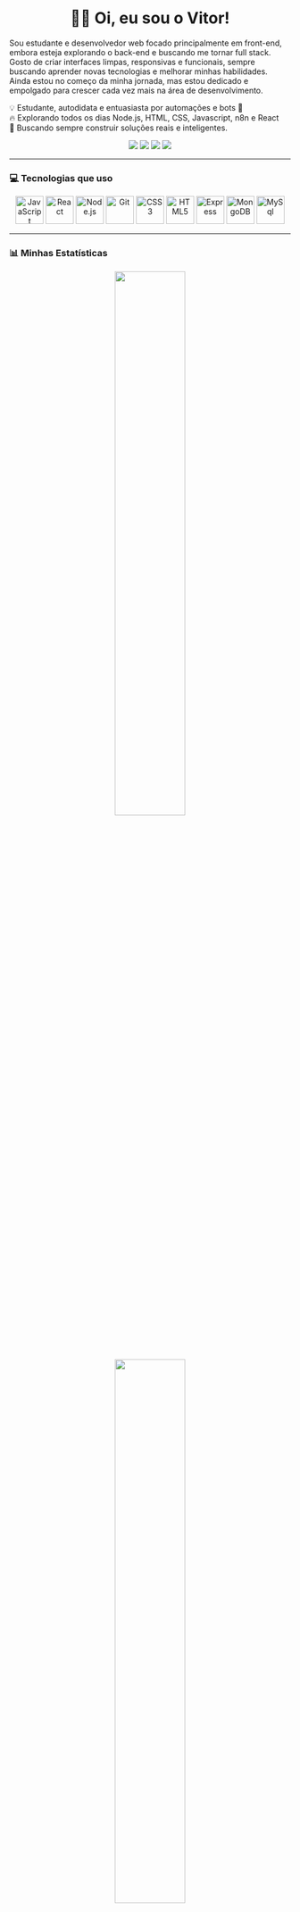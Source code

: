 
<h1 align="center">👨‍💻 Oi, eu sou o Vitor!</h1>

<p>
Sou estudante e desenvolvedor web focado principalmente em front-end, embora esteja explorando o back-end e buscando me tornar full stack.  
Gosto de criar interfaces limpas, responsivas e funcionais, sempre buscando aprender novas tecnologias e melhorar minhas habilidades.  
Ainda estou no começo da minha jornada, mas estou dedicado e empolgado para crescer cada vez mais na área de desenvolvimento.
</p>  

<p>
  💡 Estudante, autodidata e entuasiasta por automações e bots 🤖<br>
  🔥 Explorando todos os dias Node.js, HTML, CSS, Javascript, n8n e React<br>
  🌱 Buscando sempre construir soluções reais e inteligentes.
</p>

<p align="center">
  <img src="https://img.shields.io/github/followers/ScatmanVit?label=Seguidores&style=social" />
  <img src="https://visitor-badge.laobi.icu/badge?page_id=ScatmanVit.ScatmanVit" />
  <img src="https://img.shields.io/github/last-commit/ScatmanVit/pratica_api_node-crud-users?color=green" />
  <img src="https://img.shields.io/github/languages/top/ScatmanVit/pratica_api_node-crud-users" />
</p>

---

### 💻 Tecnologias que uso

<p align="center">
  <img src="https://cdn.jsdelivr.net/gh/devicons/devicon/icons/javascript/javascript-original.svg" width="50" alt="JavaScript" />
  <img src="https://cdn.jsdelivr.net/gh/devicons/devicon/icons/react/react-original.svg" width="50" alt="React" />
  <img src="https://cdn.jsdelivr.net/gh/devicons/devicon/icons/nodejs/nodejs-original.svg" width="50" alt="Node.js" />
  <img src="https://cdn.jsdelivr.net/gh/devicons/devicon/icons/git/git-original.svg" width="50" alt="Git" />
  <img src="https://cdn.jsdelivr.net/gh/devicons/devicon/icons/css3/css3-original.svg" width="50" alt="CSS3" />
  <img src="https://cdn.jsdelivr.net/gh/devicons/devicon/icons/html5/html5-original.svg" width="50" alt="HTML5" />
  <img src="https://skillicons.dev/icons?i=express" width="50" alt="Express" />
  <img src="https://cdn.jsdelivr.net/gh/devicons/devicon/icons/mongodb/mongodb-original.svg" width="50" alt="MongoDB" />
  <img src="https://cdn.jsdelivr.net/gh/devicons/devicon/icons/mysql/mysql-original.svg" width="50" alt="MySql" />
</p>

---

### 📊 Minhas Estatísticas

<div align="center">
  <img src="https://github-readme-stats.vercel.app/api?username=ScatmanVit&show_icons=true&theme=tokyonight&count_private=true" width="50%"/>
  <img src="https://github-readme-stats.vercel.app/api/top-langs/?username=ScatmanVit&layout=compact&theme=tokyonight&langs_count=8" width="50%"/>
</div>

---

### 🌟 Projetos em Destaque

<div align="center">

| 💡 Projeto                 | 🔗 Link                                                                 | 🚀 Tecnologias           |
|---------------------------|-------------------------------------------------------------------------|-------------------------|
| 🧱 API CRUD de Usuários    | 🔗 [Ver projeto](https://github.com/ScatmanVit/pratica_api_node-crud-users) | Node.js, Express, MongoDB  |
| 🖥️ Front-end Node CRUD     | 🔗 [Ver projeto](https://github.com/ScatmanVit/front_end-node-crud)     | HTML, JavaScript, CSS   |
| 🔍 Mecanismo de Pesquisa   | 🔗 [Ver projeto](https://github.com/ScatmanVit/mecanismo-pequisa)       | JavaScript, HTML, CSS   |
| 🎨 Landing Page CSS        | 🔗 [Ver projeto](https://github.com/ScatmanVit/Landing_Page_CSS)        | HTML, CSS puro          |
| 🌙 Tema Escuro no React    | 🔗 [Ver projeto](https://github.com/ScatmanVit/ModoEscuro_ComREACT)     | React, Hooks, CSS       |


</div>


---

### 📫 Onde me encontrar

<p align="center">
  <a href="https://www.linkedin.com/in/victor-ribeiro-baradel-50484a364/"><img src="https://img.shields.io/badge/LinkedIn-blue?style=for-the-badge&logo=linkedin&logoColor=white" /></a>
  <a href="mailto:victorribeirobaradel@gmail.com"><img src="https://img.shields.io/badge/Gmail-red?style=for-the-badge&logo=gmail&logoColor=white" /></a>
</p>

---

### ✨ Frase que me guia

> “Não sou movido a certezas, sou movido a perguntas. A curiosidade representa a criança interior.”

---

### 📈 Contribuições e Atividade


<p align="center">
  <a><img src="https://github-readme-stats.vercel.app/api?username=ScatmanVit&show_icons=true&theme=tokyonight"/></a>
</p>

